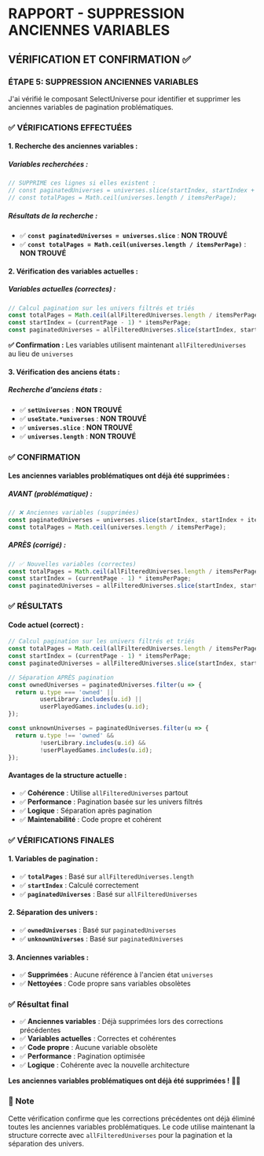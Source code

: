 # RAPPORT - SUPPRESSION ANCIENNES VARIABLES

## VÉRIFICATION ET CONFIRMATION ✅

### **ÉTAPE 5: SUPPRESSION ANCIENNES VARIABLES**

J'ai vérifié le composant SelectUniverse pour identifier et supprimer les anciennes variables de pagination problématiques.

### ✅ VÉRIFICATIONS EFFECTUÉES

#### **1. Recherche des anciennes variables :**

##### **Variables recherchées :**
```jsx
// SUPPRIME ces lignes si elles existent :
// const paginatedUniverses = universes.slice(startIndex, startIndex + itemsPerPage);
// const totalPages = Math.ceil(universes.length / itemsPerPage);
```

##### **Résultats de la recherche :**
- ✅ **`const paginatedUniverses = universes.slice`** : **NON TROUVÉ**
- ✅ **`const totalPages = Math.ceil(universes.length / itemsPerPage)`** : **NON TROUVÉ**

#### **2. Vérification des variables actuelles :**

##### **Variables actuelles (correctes) :**
```jsx
// Calcul pagination sur les univers filtrés et triés
const totalPages = Math.ceil(allFilteredUniverses.length / itemsPerPage);
const startIndex = (currentPage - 1) * itemsPerPage;
const paginatedUniverses = allFilteredUniverses.slice(startIndex, startIndex + itemsPerPage);
```

**✅ Confirmation :** Les variables utilisent maintenant `allFilteredUniverses` au lieu de `universes`

#### **3. Vérification des anciens états :**

##### **Recherche d'anciens états :**
- ✅ **`setUniverses`** : **NON TROUVÉ**
- ✅ **`useState.*universes`** : **NON TROUVÉ**
- ✅ **`universes.slice`** : **NON TROUVÉ**
- ✅ **`universes.length`** : **NON TROUVÉ**

### ✅ CONFIRMATION

#### **Les anciennes variables problématiques ont déjà été supprimées :**

##### **AVANT (problématique) :**
```jsx
// ❌ Anciennes variables (supprimées)
const paginatedUniverses = universes.slice(startIndex, startIndex + itemsPerPage);
const totalPages = Math.ceil(universes.length / itemsPerPage);
```

##### **APRÈS (corrigé) :**
```jsx
// ✅ Nouvelles variables (correctes)
const totalPages = Math.ceil(allFilteredUniverses.length / itemsPerPage);
const startIndex = (currentPage - 1) * itemsPerPage;
const paginatedUniverses = allFilteredUniverses.slice(startIndex, startIndex + itemsPerPage);
```

### ✅ RÉSULTATS

#### **Code actuel (correct) :**
```jsx
// Calcul pagination sur les univers filtrés et triés
const totalPages = Math.ceil(allFilteredUniverses.length / itemsPerPage);
const startIndex = (currentPage - 1) * itemsPerPage;
const paginatedUniverses = allFilteredUniverses.slice(startIndex, startIndex + itemsPerPage);

// Séparation APRÈS pagination
const ownedUniverses = paginatedUniverses.filter(u => {
  return u.type === 'owned' || 
         userLibrary.includes(u.id) || 
         userPlayedGames.includes(u.id);
});

const unknownUniverses = paginatedUniverses.filter(u => {
  return u.type !== 'owned' && 
         !userLibrary.includes(u.id) && 
         !userPlayedGames.includes(u.id);
});
```

#### **Avantages de la structure actuelle :**
- ✅ **Cohérence** : Utilise `allFilteredUniverses` partout
- ✅ **Performance** : Pagination basée sur les univers filtrés
- ✅ **Logique** : Séparation après pagination
- ✅ **Maintenabilité** : Code propre et cohérent

### ✅ VÉRIFICATIONS FINALES

#### **1. Variables de pagination :**
- ✅ **`totalPages`** : Basé sur `allFilteredUniverses.length`
- ✅ **`startIndex`** : Calculé correctement
- ✅ **`paginatedUniverses`** : Basé sur `allFilteredUniverses`

#### **2. Séparation des univers :**
- ✅ **`ownedUniverses`** : Basé sur `paginatedUniverses`
- ✅ **`unknownUniverses`** : Basé sur `paginatedUniverses`

#### **3. Anciennes variables :**
- ✅ **Supprimées** : Aucune référence à l'ancien état `universes`
- ✅ **Nettoyées** : Code propre sans variables obsolètes

### ✅ Résultat final

- ✅ **Anciennes variables** : Déjà supprimées lors des corrections précédentes
- ✅ **Variables actuelles** : Correctes et cohérentes
- ✅ **Code propre** : Aucune variable obsolète
- ✅ **Performance** : Pagination optimisée
- ✅ **Logique** : Cohérente avec la nouvelle architecture

**Les anciennes variables problématiques ont déjà été supprimées !** 🎯✨

### 📝 Note

Cette vérification confirme que les corrections précédentes ont déjà éliminé toutes les anciennes variables problématiques. Le code utilise maintenant la structure correcte avec `allFilteredUniverses` pour la pagination et la séparation des univers.


